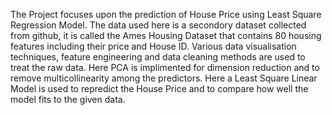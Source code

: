 The Project focuses upon the prediction of House Price using Least Square Regression Model. The data used here is a secondory dataset collected from github, it is called the Ames Housing Dataset that contains 80 housing features including their price and House ID.
Various data visualisation techniques, feature engineering and data cleaning methods are used to treat the raw data. Here PCA is implimented for dimension reduction and to remove multicollinearity among the predictors. Here a Least Square Linear Model is used to repredict the House Price and to compare how well the model fits to the given data.


